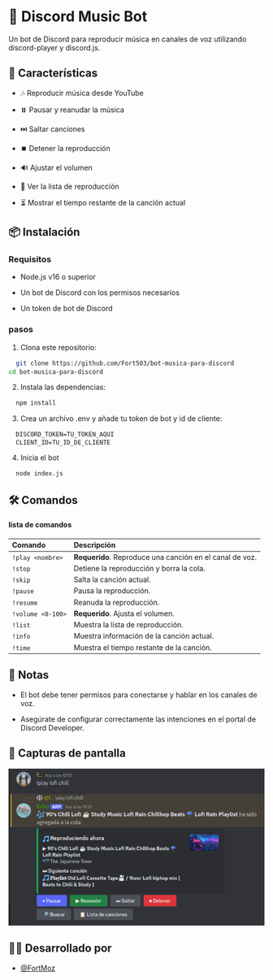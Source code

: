 
# 🎵 Discord Music Bot

Un bot de Discord para reproducir música en canales de voz utilizando discord-player y discord.js.


## 🚀 Características

- 🎶 Reproducir música desde YouTube

- ⏸️ Pausar y reanudar la música

- ⏭️ Saltar canciones

- ⏹️ Detener la reproducción

- 🔊 Ajustar el volumen

- 📜 Ver la lista de reproducción

- ⏳ Mostrar el tiempo restante de la canción actual


## 📦 Instalación

### Requisitos
- Node.js v16 o superior
 
- Un bot de Discord con los permisos necesarios

- Un token de bot de Discord

### pasos 
 1. Clona este repositorio:

```bash
  git clone https://github.com/Fort503/bot-musica-para-discord
cd bot-musica-para-discord
```
2. Instala las dependencias:
```bash
  npm install
```
3. Crea un archivo .env y añade tu token de bot y id de cliente:
```env
  DISCORD_TOKEN=TU_TOKEN_AQUI
  CLIENT_ID=TU_ID_DE_CLIENTE
```

4. Inicia el bot
```bash
  node index.js
```


    
## 🛠 Comandos

#### lista de comandos

| Comando         | Descripción                                      |
| :------------- | :---------------------------------------------- |
| `!play <nombre>` | **Requerido**. Reproduce una canción en el canal de voz. |
| `!stop`         | Detiene la reproducción y borra la cola.       |
| `!skip`         | Salta la canción actual.                       |
| `!pause`        | Pausa la reproducción.                         |
| `!resume`       | Reanuda la reproducción.                       |
| `!volume <0-100>` | **Requerido**. Ajusta el volumen.            |
| `!list`         | Muestra la lista de reproducción.              |
| `!info`         | Muestra información de la canción actual.      |
| `!time`         | Muestra el tiempo restante de la canción.      |



## 📝 Notas
- El bot debe tener permisos para conectarse y hablar en los canales de voz.

- Asegúrate de configurar correctamente las intenciones en el portal de Discord Developer.

## 📸 Capturas de pantalla

![App Screenshot](imagenes/captura.png)



## 👨‍💻 Desarrollado por

- [@FortMoz](https://github.com/Fort503)

